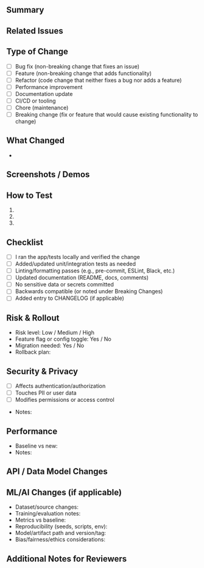 <!--
Thank you for your contribution!
Please fill out the sections below. Remove any that don't apply.
Use "Fixes #123" or "Closes #123" to auto-close related issues.
-->

## Summary
<!-- A concise, high-level summary of the changes. Why are they needed? -->

## Related Issues
<!-- Example: Fixes #123, Related to #456 -->

## Type of Change
- [ ] Bug fix (non-breaking change that fixes an issue)
- [ ] Feature (non-breaking change that adds functionality)
- [ ] Refactor (code change that neither fixes a bug nor adds a feature)
- [ ] Performance improvement
- [ ] Documentation update
- [ ] CI/CD or tooling
- [ ] Chore (maintenance)
- [ ] Breaking change (fix or feature that would cause existing functionality to change)

## What Changed
<!-- Bullet list of notable changes. Include key files or modules touched. -->
- 

## Screenshots / Demos
<!-- If UI or output changes, add before/after images or a short GIF. If CLI/service, include sample input/output logs. -->

## How to Test
<!-- Clear, reproducible steps for reviewers. Include commands and expected results. -->
1. 
2. 
3. 

## Checklist
- [ ] I ran the app/tests locally and verified the change
- [ ] Added/updated unit/integration tests as needed
- [ ] Linting/formatting passes (e.g., pre-commit, ESLint, Black, etc.)
- [ ] Updated documentation (README, docs, comments)
- [ ] No sensitive data or secrets committed
- [ ] Backwards compatible (or noted under Breaking Changes)
- [ ] Added entry to CHANGELOG (if applicable)

## Risk & Rollout
- Risk level: Low / Medium / High
- Feature flag or config toggle: Yes / No
- Migration needed: Yes / No
- Rollback plan: <!-- How to revert if issues arise -->

## Security & Privacy
- [ ] Affects authentication/authorization
- [ ] Touches PII or user data
- [ ] Modifies permissions or access control
- Notes: 

## Performance
<!-- Any expected perf impact? Include benchmarks, memory/CPU changes if relevant. -->
- Baseline vs new:
- Notes:

## API / Data Model Changes
<!-- Describe any API contract changes or DB schema/migration steps. Provide up/down migration details if relevant. -->

## ML/AI Changes (if applicable)
<!-- For changes involving models, data, or inference paths. -->
- Dataset/source changes:
- Training/evaluation notes:
- Metrics vs baseline:
- Reproducibility (seeds, scripts, env):
- Model/artifact path and version/tag:
- Bias/fairness/ethics considerations:

## Additional Notes for Reviewers
<!-- Call out tricky parts, trade-offs, or areas needing particular attention. -->
